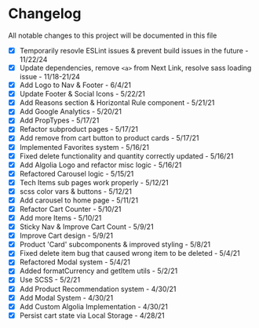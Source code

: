 # Changelog

All notable changes to this project will be documented in this file

- [x] Temporarily resovle ESLint issues & prevent build issues in the future - 11/22/24
- [x] Update dependencies, remove `<a>` from Next Link, resolve sass loading issue - 11/18-21/24
- [x] Add Logo to Nav & Footer - 6/4/21
- [x] Update Footer & Social Icons - 5/22/21
- [x] Add Reasons section & Horizontal Rule component - 5/21/21
- [x] Add Google Analytics - 5/20/21
- [x] Add PropTypes - 5/17/21
- [x] Refactor subproduct pages - 5/17/21
- [x] Add remove from cart button to product cards - 5/17/21
- [x] Implemented Favorites system - 5/16/21
- [x] Fixed delete functionality and quantity correctly updated - 5/16/21
- [x] Add Algolia Logo and refactor misc logic - 5/16/21
- [x] Refactored Carousel logic - 5/15/21
- [x] Tech Items sub pages work properly - 5/12/21
- [x] scss color vars & buttons - 5/12/21
- [x] Add carousel to home page - 5/11/21
- [x] Refactor Cart Counter - 5/10/21
- [x] Add more Items - 5/10/21
- [x] Sticky Nav & Improve Cart Count - 5/9/21
- [x] Improve Cart design - 5/9/21
- [x] Product 'Card' subcomponents & improved styling - 5/8/21
- [x] Fixed delete item bug that caused wrong item to be deleted - 5/4/21
- [x] Refactored Modal system - 5/4/21
- [x] Added formatCurrency and getItem utils - 5/2/21
- [x] Use SCSS - 5/2/21
- [x] Add Product Recommendation system - 4/30/21
- [x] Add Modal System - 4/30/21
- [x] Add Custom Algolia Implementation - 4/30/21
- [x] Persist cart state via Local Storage - 4/28/21

